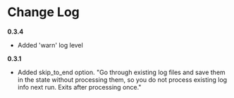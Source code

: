 # Change Log

**0.3.4**
- Added 'warn' log level

**0.3.1**
- Added skip_to_end option. "Go through existing log files and save them in the state without processing them, so you do not process existing log info next run. Exits after processing once."
